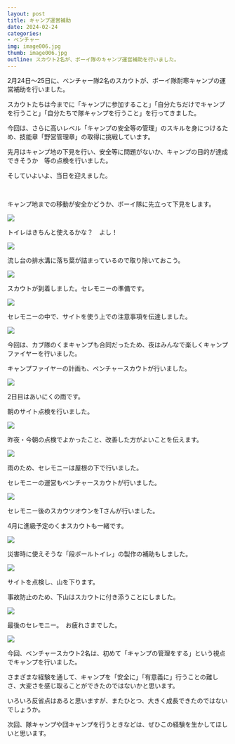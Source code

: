 ```yaml
---
layout: post
title: キャンプ運営補助
date: 2024-02-24
categories:
- ベンチャー
img: image006.jpg
thumb: image006.jpg
outline: スカウト2名が、ボーイ隊のキャンプ運営補助を行いました。
---
```


2月24日～25日に、ベンチャー隊2名のスカウトが、ボーイ隊耐寒キャンプの運営補助を行いました。

スカウトたちは今までに「キャンプに参加すること」「自分たちだけでキャンプを行うこと」「自分たちで隊キャンプを行うこと」を行ってきました。

今回は、さらに高いレベル「キャンプの安全等の管理」のスキルを身につけるため、技能章「野営管理章」の取得に挑戦しています。

先月はキャンプ地の下見を行い、安全等に問題がないか、キャンプの目的が達成できそうか　等の点検を行いました。

そしていよいよ、当日を迎えました。

<br>

キャンプ地までの移動が安全かどうか、ボーイ隊に先立って下見をします。

<img src="/assets/img/blog/2024-02-24-キャンプ運営補助/image001.jpg">

トイレはきちんと使えるかな？　よし！

<img src="/assets/img/blog/2024-02-24-キャンプ運営補助/image002.jpg">

流し台の排水溝に落ち葉が詰まっているので取り除いておこう。

<img src="/assets/img/blog/2024-02-24-キャンプ運営補助/image003.jpg">

スカウトが到着しました。セレモニーの準備です。

<img src="/assets/img/blog/2024-02-24-キャンプ運営補助/image004.jpg">

セレモニーの中で、サイトを使う上での注意事項を伝達しました。

<img src="/assets/img/blog/2024-02-24-キャンプ運営補助/image005.jpg">

今回は、カブ隊のくまキャンプも合同だったため、夜はみんなで楽しくキャンプファイヤーを行いました。

キャンプファイヤーの計画も、ベンチャースカウトが行いました。

<img src="/assets/img/blog/2024-02-24-キャンプ運営補助/image006.jpg">

2日目はあいにくの雨です。

朝のサイト点検を行いました。

<img src="/assets/img/blog/2024-02-24-キャンプ運営補助/image007.jpg">

昨夜・今朝の点検でよかったこと、改善した方がよいことを伝えます。

<img src="/assets/img/blog/2024-02-24-キャンプ運営補助/image008.jpg">

雨のため、セレモニーは屋根の下で行いました。

セレモニーの運営もベンチャースカウトが行いました。

<img src="/assets/img/blog/2024-02-24-キャンプ運営補助/image009.jpg">

セレモニー後のスカウツオウンをTさんが行いました。

4月に進級予定のくまスカウトも一緒です。

<img src="/assets/img/blog/2024-02-24-キャンプ運営補助/image010.jpg">

災害時に使えそうな「段ボールトイレ」の製作の補助もしました。

<img src="/assets/img/blog/2024-02-24-キャンプ運営補助/image011.jpg">

サイトを点検し、山を下ります。

事故防止のため、下山はスカウトに付き添うことにしました。

<img src="/assets/img/blog/2024-02-24-キャンプ運営補助/image012.jpg">

最後のセレモニー。　お疲れさまでした。

<img src="/assets/img/blog/2024-02-24-キャンプ運営補助/image013.jpg">

<br>

今回、ベンチャースカウト2名は、初めて「キャンプの管理をする」という視点でキャンプを行いました。

さまざまな経験を通して、キャンプを「安全に」「有意義に」行うことの難しさ、大変さを感じ取ることができたのではないかと思います。

いろいろ反省点はあると思いますが、またひとつ、大きく成長できたのではないでしょうか。

次回、隊キャンプや団キャンプを行うときなどは、ぜひこの経験を生かしてほしいと思います。
